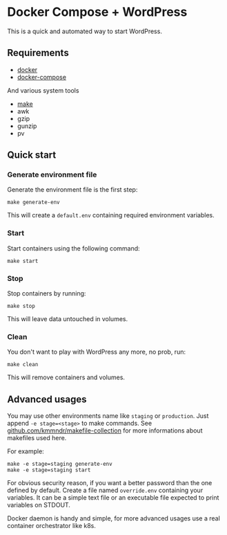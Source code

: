 # Docker Compose + WordPress

This is a quick and automated way to start WordPress.

## Requirements

- [docker](https://www.docker.com/)
- [docker-compose](https://docs.docker.com/compose/)

And various system tools
- [make](https://www.gnu.org/software/make/)
- awk
- gzip
- gunzip
- pv

## Quick start

### Generate environment file

Generate the environment file is the first step:

```
make generate-env
```

This will create a `default.env` containing required environment variables.

### Start

Start containers using the following command:

```
make start
```

### Stop

Stop containers by running:

```
make stop
```

This will leave data untouched in volumes.

### Clean

You don't want to play with WordPress any more, no prob, run:

```
make clean
```

This will remove containers and volumes.

## Advanced usages

You may use other environments name like `staging` or `production`.
Just append `-e stage=<stage>` to make commands.
See
[github.com/kmmndr/makefile-collection](https://github.com/kmmndr/makefile-collection)
for more informations about makefiles used here.

For example:

```
make -e stage=staging generate-env
make -e stage=staging start
```

For obvious security reason, if you want a better password than the one defined
by default. Create a file named `override.env` containing your variables. It
can be a simple text file or an executable file expected to print variables on
STDOUT.

Docker daemon is handy and simple, for more advanced usages use a real
container orchestrator like k8s.
